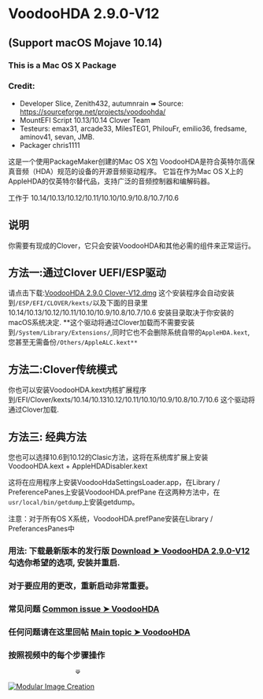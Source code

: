 # VoodooHDA 2.9.0-V12

## (Support macOS Mojave 10.14)

### This is a Mac OS X Package

### Credit:

- Developer Slice, Zenith432, autumnrain ➠ Source: https://sourceforge.net/projects/voodoohda/
- MountEFI Script 10.13/10.14 Clover Team
- Testeurs: emax31, arcade33, MilesTEG1, PhilouFr, emilio36, fredsame, aminov41, sevan, JMB.
- Packager chris1111

这是一个使用PackageMaker创建的Mac OS X包
VoodooHDA是符合英特尔高保真音频（HDA）规范的设备的开源音频驱动程序。 它旨在作为Mac OS X上的AppleHDA的仅英特尔替代品，支持广泛的音频控制器和编解码器。

工作于 10.14/10.13/10.12/10.11/10.10/10.9/10.8/10.7/10.6

## 说明

你需要有现成的Clover，它只会安装VoodooHDA和其他必需的组件来正常运行。

## 方法一:通过Clover UEFI/ESP驱动
请点击下载:[VoodooHDA 2.9.0 Clover-V12.dmg](https://raw.githubusercontent.com/daliansky/VoodooHDA-2.9.0-Clover/master/VoodooHDA_2.9.0_Clover-V12.dmg)
这个安装程序会自动安装到`/ESP/EFI/CLOVER/kexts/`以及下面的目录里10.14/10.13/10.12/10.11/10.10/10.9/10.8/10.7/10.6
安装目录取决于你安装的macOS系统决定.
**这个驱动将通过Clover加载而不需要安装到`/System/Library/Extensions/`,同时它也不会删除系统自带的`AppleHDA.kext`,您甚至无需备份`/Others/AppleALC.kext**`

## 方法二:Clover传统模式

你也可以安装VoodooHDA.kext内核扩展程序到/EFI/Clover/kexts/10.14/10.1310.12/10.11/10.10/10.9/10.8/10.7/10.6 
这个驱动将通过Clover加载.

## 方法三: 经典方法

您也可以选择10.6到10.12的Clasic方法，这将在系统库扩展上安装VoodooHDA.kext + AppleHDADisabler.kext

这将在应用程序上安装VoodooHdaSettingsLoader.app，在Library / PreferencePanes上安装VoodooHDA.prefPane 
在这两种方法中，在`usr/local/bin/getdump`上安装getdump。

注意：对于所有OS X系统，VoodooHDA.prefPane安装在Library / PreferancesPanes中

### 用法: 下载最新版本的发行版 [Download ➤ VoodooHDA 2.9.0-V12 ](https://github.com/chris1111/VoodooHDA-2.9.0-Clover-V12/releases/tag/V12) 勾选你希望的选项, 安装并重启.

### 对于要应用的更改，重新启动非常重要。

### 常见问题 [Common issue ➤ VoodooHDA ](http://www.insanelymac.com/forum/topic/267905-voodoohda-common-problems/)

### 任何问题请在这里回帖 [Main topic ➤ VoodooHDA ](http://www.insanelymac.com/forum/topic/314406-voodoohda-290/)

### 按照视频中的每个步骤操作

                       ⟱

[![Modular Image Creation](https://i95.servimg.com/u/f95/18/50/18/69/video_10.png)](https://youtu.be/RYHI2LGBqMc)